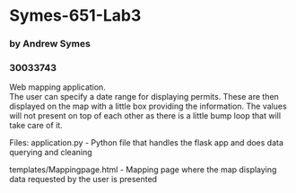 # Symes-651-Lab3
### by Andrew Symes
### 30033743

Web mapping application.  
    The user can specify a date range for displaying permits. These are then displayed on the map with a little box providing the information. The values will not present on top of each other as there is a little bump loop that will take care of it.

Files:
application.py - Python file that handles the flask app and does data querying and cleaning

templates/Mappingpage.html - Mapping page where the map displaying data requested by the user is presented
